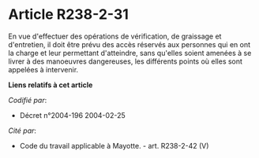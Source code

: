 # Article R238-2-31

En vue d'effectuer des opérations de vérification, de graissage et d'entretien, il doit être prévu des accès réservés aux
personnes qui en ont la charge et leur permettant d'atteindre, sans qu'elles soient amenées à se livrer à des manoeuvres
dangereuses, les différents points où elles sont appelées à intervenir.

**Liens relatifs à cet article**

_Codifié par_:

  - Décret n°2004-196 2004-02-25

_Cité par_:

  - Code du travail applicable à Mayotte. - art. R238-2-42 (V)
